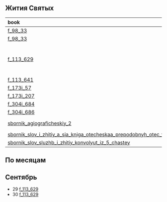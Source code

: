 ## Жития Святых

| book                                                                                                                                                                         | Заголовок | handwriting | **Октябрь** | 1        | 2   | 3   | 4   | 5   | 6              | 7                         | 8   | 9                                   | 10  | 11  | 12  | 13  | 14          | 15  | 16  | 17  | 18  | 19     |
|:-----------------------------------------------------------------------------------------------------------------------------------------------------------------------------|-----------|:-----------:|-------------|:---------|-----|-----|-----|-----|----------------|---------------------------|-----|-------------------------------------|-----|-----|-----|-----|-------------|-----|-----|-----|-----|--------|
| [f_98_33][f_98_33]                                                                                                                                                           |           |      6      |             |          |     |     |     |     |                |                           |     |                                     |     |     |     |     |             |     |     |     |     |        |
| [f_98_33][f_98_33]                                                                                                                                                           |           |      6      |             |          |     |     |     |     |                |                           |     |                                     |     |     |     |     |             |     |     |     |     |        |
| [f_113_629][f_113_629]                                                                                                                                                       |           |      7      | ✅           | ❌        | ❌   | ❌   | ❌   | ❌   | ✅ Апостол Фома | ✅ Еупразия <br/> ✅ Таисиа | ❌   | ✅ О Андронице и о жене его Афанасии | ❌   | ❌   | ❌   | ❌   | ✅ Параскеви | ❌   | ❌   | ❌   | ❌   | ✅ Уара |
| [f_113_641][f_113_641]                                                                                                                                                       |           |      9      | ❌           |          |     |     |     |     |                |                           |     |                                     |     |     |     |     |             |     |     |     |     |        |
| [f_173i_57][f_173i_57]                                                                                                                                                       |           |      8      | ❌           |          |     |     |     |     |                |                           |     |                                     |     |     |     |     |             |     |     |     |     |        |
| [f_173i_207][f_173i_207]                                                                                                                                                     |           |             |             |          |     |     |     |     |                |                           |     |                                     |     |     |     |     |             |     |     |     |     |        |
| [f_304i_684][f_304i_684]                                                                                                                                                     |           |      7      |             |          |     |     |     |     |                |                           |     |                                     |     |     |     |     |             |     |     |     |     |        |
| [f_304i_686][f_304i_686]                                                                                                                                                     |           |      8      |             |          |     |     |     |     |                |                           |     |                                     |     |     |     |     |             |     |     |     |     |        |
| [sbornik_agiograficheskiy_2][sbornik_agiograficheskiy_2]                                                                                                                     |           |      7      | ✅           | ✅ Покров |     |     |     |     |                |                           |     |                                     |     |     |     |     |             |     |     |     |     |        |
| [sbornik_slov_i_zhitiy_a_sia_kniga_otecheskaa_prepodobnyh_otec_velikih_pustynnozhitel][sbornik_slov_i_zhitiy_a_sia_kniga_otecheskaa_prepodobnyh_otec_velikih_pustynnozhitel] |           |      7      |             |          |     |     |     |     |                |                           |     |                                     |     |     |     |     |             |     |     |     |     |        |
| [sbornik_slov_sluzhb_i_zhitiy_konvolyut_iz_5_chastey][sbornik_slov_sluzhb_i_zhitiy_konvolyut_iz_5_chastey]                                                                   |           |      6      |             |          |     |     |     |     |                |                           |     |                                     |     |     |     |     |             |     |     |     |     |        |

## По месяцам



## Сентябрь

- 29 [f_113_629][f_113_629]
- 30 [f_113_629][f_113_629]



[f_98_33]: ../../books/rsl/rsl98/f_98_33.md

[f_113_629]: ../../books/rsl/rsl113/f_113_629.md

[f_113_641]: ../../books/rsl/rsl113/f_113_641.md

[f_173i_57]: ../../books/rsl/rsl173_i/f_173i_57.md

[f_173i_207]: ../../books/rsl/rsl173_i/f_173i_207.md

[f_304i_684]: ../../books/rsl/rsl304_i/f_304i_684.md

[f_304i_686]: ../../books/rsl/rsl304_i/f_304i_686.md


[sbornik_agiograficheskiy_2]: ../../books/neb/from_nlr/sbornik_agiograficheskiy_2.md

[sbornik_slov_i_zhitiy_a_sia_kniga_otecheskaa_prepodobnyh_otec_velikih_pustynnozhitel]: ../../books/neb/from_rsl/sbornik_slov_i_zhitiy_a_sia_kniga_otecheskaa_prepodobnyh_otec_velikih_pustynnozhitel.md

[sbornik_slov_sluzhb_i_zhitiy_konvolyut_iz_5_chastey]: ../../books/neb/from_nlr/sbornik_slov_sluzhb_i_zhitiy_konvolyut_iz_5_chastey.md
